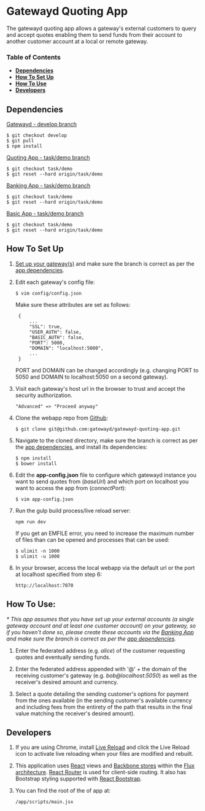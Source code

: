 # Gatewayd Quoting App

The gatewayd quoting app allows a gateway's external customers to query and accept quotes enabling them to send funds from their account to another customer account at a local or remote gateway.

### Table of Contents
- **[Dependencies](#dependencies)**
- **[How To Set Up](#how-to-set-up)**
- **[How To Use](#how-to-use)**
- **[Developers](#developers)**

## Dependencies

[Gatewayd - develop branch](https://github.com/ripple/gatewayd/tree/develop)

```
$ git checkout develop
$ git pull
$ npm install
```

[Quoting App - task/demo branch](https://github.com/gatewayd/gatewayd-quoting-app/tree/task/demo)

```
$ git checkout task/demo
$ git reset --hard origin/task/demo
```

[Banking App - task/demo branch](https://github.com/gatewayd/gatewayd-banking-app/tree/task/demo)

```
$ git checkout task/demo
$ git reset --hard origin/task/demo
```

[Basic App - task/demo branch](https://github.com/gatewayd/gatewayd-basic-app/tree/task/demo)

```
$ git checkout task/demo
$ git reset --hard origin/task/demo
```

## How To Set Up

1. [Set up your gateway(s)](https://ripple.com/build/gatewayd/#gatewayd-usage) and make sure the branch is correct as per the [app dependencies](#dependencies).

2. Edit each gateway's config file:

    ```
    $ vim config/config.json
    ```
    Make sure these attributes are set as follows:

        {
            ...
            "SSL": true,
            "USER_AUTH": false,
            "BASIC_AUTH": false,
            "PORT": 5000,
            "DOMAIN": "localhost:5000",
            ...
        }

    PORT and DOMAIN can be changed accordingly (e.g. changing PORT to 5050 and DOMAIN to localhost:5050 on a second gateway).

3. Visit each gateway's host url in the browser to trust and accept the security authorization.

    ```
    "Advanced" => "Proceed anyway"
    ```

4. Clone the webapp repo from [Github](https://github.com/gatewayd/gatewayd-quoting-app):

    ```
    $ git clone git@github.com:gatewayd/gatewayd-quoting-app.git
    ```

5. Navigate to the cloned directory, make sure the branch is correct as per the [app dependencies](#dependencies), and install its dependencies:

    ```
    $ npm install
    $ bower install
    ```

6. Edit the **app-config.json** file to configure which gatewayd instance you want to send quotes from (*baseUrl*) and which port on localhost you want to access the app from (*connectPort*):
    ```
    $ vim app-config.json
    ```

7. Run the gulp build process/live reload server:

    ```
    npm run dev
    ```
    If you get an EMFILE error, you need to increase the maximum number of files than can be opened and processes that can be used:

    ```
    $ ulimit -n 1000
    $ ulimit -u 1000
    ```

8. In your browser, access the local webapp via the default url or the port at localhost specified from step 6:

    ```
    http://localhost:7070
    ```

## How To Use:

_* This app assumes that you have set up your external accounts (a single gateway account and at least one customer account) on your gateway, so if you haven't done so, please create these accounts via the [Banking App](https://github.com/gatewayd/gatewayd-banking-app) and make sure the branch is correct as per the [app dependencies](#dependencies)._

1. Enter the federated address (e.g. *alice*) of the customer requesting quotes and eventually sending funds.

2. Enter the federated address appended with '@' + the domain of the receiving customer's gateway (e.g. *bob@localhost:5050*) as well as the receiver's desired amount and currency.

3. Select a quote detailing the sending customer's options for payment from the ones available (in the sending customer's available currency and including fees from the entirety of the path that results in the final value matching the receiver's desired amount).

## Developers

1. If you are using Chrome, install [Live Reload](https://chrome.google.com/webstore/detail/livereload/jnihajbhpnppcggbcgedagnkighmdlei) and click the Live Reload icon to activate live reloading when your files are modified and rebuilt.

2. This application uses [React](http://facebook.github.io/react/docs/tutorial.html) views and [Backbone stores](http://www.toptal.com/front-end/simple-data-flow-in-react-applications-using-flux-and-backbone?utm_source=javascriptweekly&utm_medium=email) within the [Flux architecture](http://facebook.github.io/flux/docs/overview.html). [React Router](https://github.com/rackt/react-router) is used for client-side routing. It also has Bootstrap styling supported with [React Bootstrap](http://react-bootstrap.github.io/).

3. You can find the root of the of app at:

    ```
    /app/scripts/main.jsx
    ```
